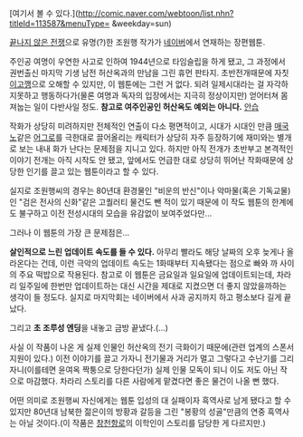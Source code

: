 [여기서 볼 수 있다.](http://comic.naver.com/webtoon/list.nhn?titleId=113587&menuType=
&weekday=sun)

[끝나지 않은 전쟁](%EB%81%9D%EB%82%98%EC%A7%80%20%EC%95%8A%EC%9D%80%20%EC%A0%84%EC%9F%81.md)으로 유명(?)한 조원행 작가가 [네이버](%EB%84%A4%EC%9D%B4%EB%B2%84.md)에서 연재하는
장편웹툰.

주인공 여명이 우연한 사고로 인하여 1944년으로 타임슬립을 하게 됐고, 그 과정에서 권번출신 마지막 기생 남전 허산옥과의 만남을 그린 휴먼
판타지. 초반전개때문에 자칫 [이고깽](%EC%9D%B4%EA%B3%A0%EA%B9%BD.md)으로 오해할 수 있지만, 이 웹툰에는
그런 거 없다. 되려 일제시대라는 걸 자각하지못하고 행동하다가(물론 여명과 독자의 입장에서는 지극히 정상이지만) 얻어터쳐 몸져눕는 일이
다반사일 정도. **참고로 여주인공인 허산옥도 예외는 아니다.** [안습](%EC%95%88%EC%8A%B5.md)

작화가 상당히 미려하지만 전체적인 연출이 다소 평면적이고, 시대가 시대인 만큼
[매국노](%EB%A7%A4%EA%B5%AD%EB%85%B8.md)같은
[어그로](%EC%96%B4%EA%B7%B8%EB%A1%9C.md)를 극한대로 끌어올리는 캐릭터가 상당히 자주 등장하기에 재미와는
별개로 보는 내내 화가 난다는 문제점을 지니고 있다. 하지만 아직 전개가 초반부고 본격적인 이야기 전개는 아직 시작도 안 됐고, 앞에서도
언급한 대로 상당히 뛰어난 작화때문에 상당한 인기를 끌고 있는 웹툰이라고 할 수 있다.

실지로 조원행씨의 경우는 80년대 환경물인 "비운의 반신"이나 악마물(혹은 기독교물)인 "검은 전사의 신화"같은 고퀄러티 물건도 뺀 적이
있기 때문에 이 작도 웹툰의 한계에도 불구하고 이전 전성시대의 모습을 유감없이 보여주었다만...  

그러나 이 웹툰의 가장 큰 문제점은...  

**살인적으로 느린 업데이트 속도를 들 수 있다.** 아무리 빨라도 해당 날짜의 오후 늦게나 올라온다는 건데, 이런 극악의 업데이트 속도는 1화때부터 지속됐다는 점으로 빠와 까 사이의 주요 떡밥으로 작용된다. 참고로 이 웹툰은 금요일과 일요일에 업데이트되는데, 차라리 일주일에 한번만 업데이트하는 대신 시간을 제대로 지켰으면 더 좋지 않았을까하는 생각이 들 정도다. 실지로 마지막회는 네이버에서 사과 공지까지 하고 평소보다 길게 끝났다.

그리고 **초 조루성 엔딩**을 내놓고 금방 끝냈다.(...)

사실 이 작품이 나온 게 실제 인물인 허산옥의 전기 극화이기 때문에(관련 업계의 스폰서 지원이 있다.) 이전 이야기를 끌고 가자니 전기물과
거리가 멀고 그렇다고 수난기를 그리자니(이를테면 윤여옥 짝퉁으로 당한다던가) 실제 인물 모독이 되니 이도 저도 아닌 작으로 마감했다. 차라리
스토리를 다른 사람에게 맡겼다면 좋은 물건이 나올 뻔 했다.  

어떤 의미로 조원행씨 자신에게는 웹툰 입성의 대 실패이자 흑역사로 남게 됐다고 할 수 있지만 80년대 남북한 젊은이의 방황과 갈등을 그린
"봉황의 성골"만큼의 연중 흑역사는 아닐 것이다.(이 작품은
[창천항로](%EC%B0%BD%EC%B2%9C%ED%95%AD%EB%A1%9C.md)의 이학인이 스토리를 담당한 게 다르지만.)

